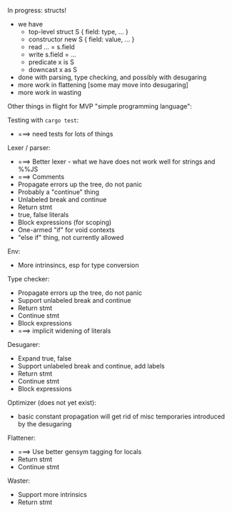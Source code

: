 In progress: structs!

 - we have
    - top-level    struct S { field: type, ... }
    - constructor  new S { field: value, ... }
    - read         ... = s.field
    - write        s.field = ...
    - predicate    x is S
    - downcast     x as S
 - done with parsing, type checking, and possibly with desugaring
 - more work in flattening [some may move into desugaring]
 - more work in wasting


Other things in flight for MVP "simple programming language":

Testing with `cargo test`:

  - ===> need tests for lots of things

Lexer / parser:

  - ===> Better lexer - what we have does not work well for strings and %%JS
  - ===> Comments
  - Propagate errors up the tree, do not panic
  - Probably a "continue" thing
  - Unlabeled break and continue
  - Return stmt
  - true, false literals
  - Block expressions (for scoping)
  - One-armed "if" for void contexts
  - "else if" thing, not currently allowed

Env:

  - More intrinsincs, esp for type conversion

Type checker:

  - Propagate errors up the tree, do not panic
  - Support unlabeled break and continue
  - Return stmt
  - Continue stmt
  - Block expressions
  - ===> implicit widening of literals

Desugarer:

  - Expand true, false
  - Support unlabeled break and continue, add labels
  - Return stmt
  - Continue stmt
  - Block expressions

Optimizer (does not yet exist):

 - basic constant propagation will get rid of misc temporaries introduced by the
   desugaring

Flattener:

  - ===> Use better gensym tagging for locals
  - Return stmt
  - Continue stmt

Waster:

  - Support more intrinsics
  - Return stmt
